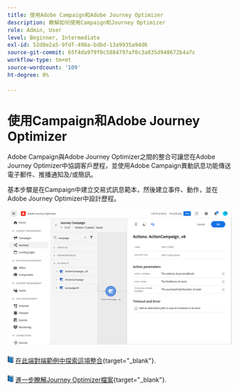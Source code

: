 ```yaml
---
title: 使用Adobe Campaign和Adobe Journey Optimizer
description: 瞭解如何使用Campaign和Journey Optimizer
role: Admin, User
level: Beginner, Intermediate
exl-id: 52d8e2a5-9fdf-498a-bdbd-13a9935a94d6
source-git-commit: 65f4da979f0c5884797af0c3a835d948672b4a7c
workflow-type: tm+mt
source-wordcount: '109'
ht-degree: 0%

---
```


# 使用Campaign和Adobe Journey Optimizer

Adobe Campaign與Adobe Journey Optimizer之間的整合可讓您在Adobe Journey Optimizer中協調客戶歷程，並使用Adobe Campaign異動訊息功能傳送電子郵件、推播通知及/或簡訊。

基本步驟是在Campaign中建立交易式訊息範本，然後建立事件、動作，並在Adobe Journey Optimizer中設計歷程。


![](assets/ajo-integration.png)


![](../assets/do-not-localize/book.png) [在此端對端範例中探索這項整合](https://experienceleague.adobe.com/docs/journey-optimizer/using/orchestrate-journeys/about-journey-building/using-adobe-campaign-classic.html){target="_blank"}.


![](../assets/do-not-localize/book.png) [進一步瞭解Journey Optimizer檔案](https://experienceleague.adobe.com/docs/journey-optimizer/using/orchestrate-journeys/about-journey-building/using-adobe-campaign-classic.html){target="_blank"}.
